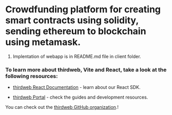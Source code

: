 # Crowdfunding platform for creating smart contracts using solidity, sending ethereum to blockchain using metamask.

1. Implentation of webapp is in README.md file in client folder.


### To learn more about thirdweb, Vite and React, take a look at the following resources:

- [thirdweb React Documentation](https://docs.thirdweb.com/react) - learn about our React SDK.

- [thirdweb Portal](https://docs.thirdweb.com/react) - check the guides and development resources.

You can check out the [thirdweb GitHub organization](https://github.com/thirdweb-dev).!
